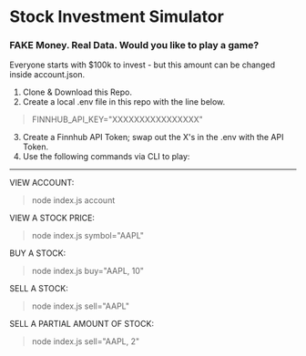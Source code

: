 # Stock Investment Simulator
<h3>FAKE Money. Real Data. Would you like to play a game?</h3>

<p>Everyone starts with $100k to invest - but this amount can be changed inside account.json.</p>

1. Clone & Download this Repo.
2. Create a local .env file in this repo with the line below.
> FINNHUB_API_KEY="XXXXXXXXXXXXXXXX"
3. Create a Finnhub API Token; swap out the X's in the .env with the API Token.
4. Use the following commands via CLI to play:

***

VIEW ACCOUNT:
> node index.js account

VIEW A STOCK PRICE:
> node index.js symbol="AAPL"

BUY A STOCK:
> node index.js buy="AAPL, 10"

SELL A STOCK:
> node index.js sell="AAPL"

SELL A PARTIAL AMOUNT OF STOCK:
> node index.js sell="AAPL, 2"